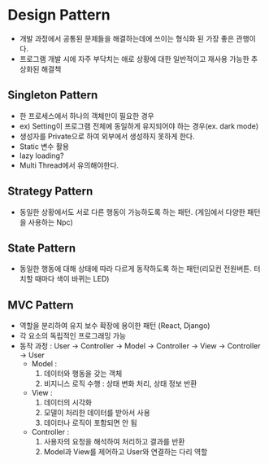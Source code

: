 # Design Pattern
- 개발 과정에서 공통된 문제들을 해결하는데에 쓰이는 형식화 된 가장 좋은 관행이다.
- 프로그램 개발 시에 자주 부닥치는 애로 상황에 대한 일반적이고 재사용 가능한 추상화된 해결책

##  Singleton Pattern
- 한 프로세스에서 하나의 객체만이 필요한 경우
- ex) Setting이 프로그램 전체에 동일하게 유지되어야 하는 경우(ex. dark mode)
- 생성자를 Private으로 하여 외부에서 생성하지 못하게 한다.
- Static 변수 활용
- lazy loading?
- Multi Thread에서 유의해야한다.

## Strategy Pattern
- 동일한 상황에서도 서로 다른 행동이 가능하도록 하는 패턴. (게임에서 다양한 패턴을 사용하는 Npc)

## State Pattern
- 동일한 행동에 대해 상태에 따라 다르게 동작하도록 하는 패턴(리모컨 전원버튼. 터치할 때마다 색이 바뀌는 LED)

## MVC Pattern
- 역할을 분리하여 유지 보수 확장에 용이한 패턴 (React, Django)
- 각 요소의 독립적인 프로그래밍 가능
- 동작 과정 : User -> Controller -> Model -> Controller -> View -> Controller -> User
  - Model : 
    1. 데이터와 행동을 갖는 객체
    2. 비지니스 로직 수행 : 상태 변화 처리, 상태 정보 반환
  - View :
    1. 데이터의 시각화
    2. 모델이 처리한 데이터를 받아서 사용
    3. 데이터나 로직이 포함되면 안 됨
  - Controller :
    1. 사용자의 요청을 해석하여 처리하고 결과를 반환
    2. Model과 View를 제어하고 User와 연결하는 다리 역할

